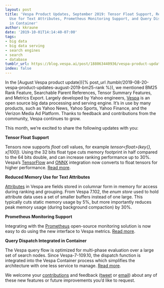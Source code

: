```yaml
---
layout: post
title: 'Vespa Product Updates, September 2019: Tensor Float Support, Reduced Memory
  Use for Text Attributes, Prometheus Monitoring Support, and Query Dispatch Integrated
  in Container'
author: kkraune
date: '2019-10-01T14:14:40-07:00'
tags:
- big data
- big data serving
- search engines
- search
- database
tumblr_url: https://blog.vespa.ai/post/188063440936/vespa-product-updates-september-2019-tensor
index: false
---
```

In the [August Vespa product update]({% post_url /tumblr/2019-08-20-vespa-product-updates-august-2019-bm25-rank %}), we mentioned BM25 Rank Feature, Searchable Parent References, Tensor Summary Features, and Metrics Export. Largely developed by Yahoo engineers, [Vespa](https://github.com/vespa-engine/vespa) is an open source big data processing and serving engine. It’s in use by many products, such as Yahoo News, Yahoo Sports, Yahoo Finance, and the Verizon Media Ad Platform. Thanks to feedback and contributions from the community, Vespa continues to grow.

This month, we’re excited to share the following updates with you:

**Tensor Float Support**

Tensors now supports _float_ cell values, for example _tensor\<float\>(key{}, x[100])_. Using the 32 bits float type cuts memory footprint in half compared to the 64 bits double, and can increase ranking performance up to 30%. Vespa’s [TensorFlow](https://www.tensorflow.org/) and [ONNX](https://docs.vespa.ai/en/onnx.html) integration now converts to float tensors for higher performance. [Read more](https://docs.vespa.ai/en/reference/tensor.html#tensor-type-spec).

**Reduced Memory Use for Text Attributes&nbsp;**

[Attributes](https://docs.vespa.ai/en/attributes.html) in Vespa are fields stored in columnar form in memory for access during ranking and grouping. From Vespa 7.102, the _enum store_ used to hold attribute data uses a set of smaller buffers instead of one large. This typically cuts static memory usage by 5%, but more importantly reduces peak memory usage (during background compaction) by 30%.

**Prometheus Monitoring Support**

Integrating with the [Prometheus](https://prometheus.io) open-source monitoring solution is now easy to do using the new interface to Vespa metrics. [Read more](https://docs.vespa.ai/en/monitoring.html#pulling-into-prometheus).

**Query Dispatch Integrated in Container**

The Vespa query flow is optimized for multi-phase evaluation over a large set of search nodes. Since Vespa-7-109.10, the dispatch function is integrated into the Vespa Container process which simplifies the architecture with one less service to manage. [Read more](https://docs.vespa.ai/en/query-api.html#query-execution).

We welcome your [contributions](https://github.com/vespa-engine/vespa/blob/master/CONTRIBUTING.md) and feedback ([tweet](https://twitter.com/vespaengine) or [email](mailto:info@vespa.ai)) about any of these new features or future improvements you’d like to request.

